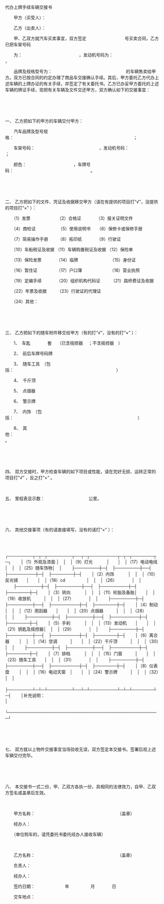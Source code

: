 



代办上牌手续车辆交接书



 

　　甲方（买受人）：

　　乙方（出卖人）：

　　甲、乙双方就汽车买卖事宜，双方签定　　　　　　　　　号买卖合同，乙方已把车架号码

　　为：　　　　　　　　　　　　　 ，发动机号码为：　　　　　　　　　　　 ，

　　品牌及规格型号为：　　　　　　　　　　　　　　　　　 的车辆售卖给甲方。双方已按合同的约定办理了商品车交接确认手续。其后，甲方委托乙方代办上述车辆的上牌办证的有关手续，并签定了有关委托书。乙方已办妥甲方委托的上述车辆的牌证手续，现把有关车辆及文件交还甲方，双方确认如下的交接事宜：

　　

　　

一、
乙方把如下的甲方的车辆交付甲方：

　　汽车品牌及型号规格：　　　　　　　　　　　　　　　　　　　　　　　　　　　　；

　　车架号码：　　　　　　　　　　　　　　　，发动机号码：　　　　　　　　　　　　　　 ；

　　颜色：　　　　　　　　　　　，车牌号码：　　　　　　　　　　　　　　　　　　。

　　

　　

二、
乙方把如下的文件、凭证及收据移交甲方（请在有提供的项目打“√”，没提供的项目打“×” ）：

　　（1）发票　　　　　　 （2）合格证　　　　（3）报关证明文件　

　　（4）商检证　　　　　 （5）使用说明书　　（6）保修卡或保修手册　

　　（7）简易操作手册　　 （8）拓印纸　　　　（9）行驶证　

　　（10）车船税证及收据 （11）车辆购置税证及收据 （12）保险单　

　　（13）保险发票　　　　（14）临牌　　　　　　　　（15）身份证　

　　（16）暂住证　　　　　（17）户口簿　　　　　　　（18）营业执照　

　　（19）定编手续　　　　（20）组织机构代码证　　　（21）路桥费证及收据　

　　（22）年票及收据　　　（23）行驶证的代理证　

　　（24）其他：

　　

　　

三、
乙方把如下的随车附件移交给甲方（有的打“√”，没有的打“×” ）：

　　1、　车匙　　　　套　 （已含摇控器　 ；不含摇控器　）

　　2、　前后车牌号码牌　

　　3、　随车工具　（包括：　　　　　　　　　　　　　　　　　　　　　　　　）

　　4、　千斤顶　

　　5、　点烟器　

　　6、　警示牌　

　　7、　内饰　（包括：　　　　　　　　　　　　　　　　　　　　　　　　　　　　　）

　　8、　其他：　　　　　　　　　　　　　　　　　　　　　　　　　　　　　　　　　　。

　　

　　

四、
双方交接时，甲方检查车辆的如下项目或性能，请在完好无损、运转正常的项目打“√” ，反之打“×” 。

　　

五、
里程表显示数：　　　　　　　　　　 公里。

　　

　　

六、
其他交接事项（有的请直接填写，没有的请打“×” ）：

　　


　　┌────────┬─┬─┬────────┬──┬─┬─────────┬─┬─┬───────┬─┐
　　│（1）外观及漆面 │　│　│（9）灯光　　　 │　　│　│（17）电动电线　　│　│　│（25）随车饰物│　│
　　├────────┼─┤　├────────┼──┤　├─────────┼─┤　├───────┼─┤
　　│（2）内饰　　　 │　│　│（10）反光镜　　│　　│　│（18）cd　　　　　│　│　│（26）　　　　│　│
　　├────────┼─┤　├────────┼──┤　├─────────┼─┤　├───────┼─┤
　　│（3）转向　　　 │　│　│（11）轮胎及备胎│　　│　│（19）收放机　　　│　│　│（27）　　　　│　│
　　├────────┼─┤　├────────┼──┤　├─────────┼─┤　├───────┼─┤
　　│（4）制动　　　 │　│　│（12）雨刮器　　│　　│　│（20）点烟器　　　│　│　│（28）　　　　│　│
　　├────────┼─┤　├────────┼──┤　├─────────┼─┤　├───────┼─┤
　　│（5）手刹　　　 │　│　│（13）发动机　　│　　│　│（21）钥匙及摇控器│　│　│（29）　　　　│　│
　　├────────┼─┤　├────────┼──┤　├─────────┼─┤　├───────┼─┤
　　│（6）离合器　　 │　│　│（14）空调　　　│　　│　│（22）千斤顶　　　│　│　│（30）　　　　│　│
　　├────────┼─┤　├────────┼──┤　├─────────┼─┤　├───────┼─┤
　　│（7）排档　　　 │　│　│（15）门窗　　　│　　│　│（23）随车工具　　│　│　│（31）　　　　│　│
　　├────────┼─┤　├────────┼──┤　├─────────┼─┤　├───────┼─┤
　　│（8）仪表盘　　 │　│　│（16）电动天窗　│　　│　│（24）警示牌　　　│　│　│（32）　　　　│　│
　　├────────┴─┴─┴────────┴──┴─┴─────────┴─┴─┴───────┴─┤
　　│补充说明：　　　　　　　　　　　　　　　　　　　　　　　　　　　　　　　　　　　　　　　　　　　　　│
　　└──────────────────────────────────────────────────┘
　　


　　

　　

七、
双方就以上物件交接事宜当场验收无误，双方签定本交接书。签署后视上述车辆交付完毕。

　　

　　

八、
本交接书一式二份，甲、乙双方各执一份，具相同的法律效力，自甲、乙双方签名或盖章后生效。　

　　　

　　甲方名称：　　　　　　　　　　　　　　　　　　　 （盖章）

　　经办人：

　　（单位购车的，请凭委托书委托经办人接收车辆）　　

　　

　　乙方名称：　　　　　　　　　　　　　　　　　　　 （盖章）

　　负责人：

　　经办人：　　

　　签约日期：　　　　　　　年　　　　　月　　　　日

　　交车地点：

　　